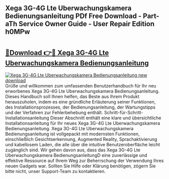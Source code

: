 ## Xega 3G-4G Lte Uberwachungskamera Bedienungsanleitung PDf Free Download - Part-aTh Service Owner Guide - User Repair Edition h0MPw

# <h2><a href="http://df541s2.blite.top/?on=Xega+3G-4G+Lte+Uberwachungskamera+Bedienungsanleitung">🔗Download 👉🔴 Xega 3G-4G Lte Uberwachungskamera Bedienungsanleitung</a></h2>

[![Xega 3G-4G Lte Uberwachungskamera Bedienungsanleitung new download](https://i.imgur.com/lujVjoI.png)](http://df541s2.blite.top/?on=Xega+3G-4G+Lte+Uberwachungskamera+Bedienungsanleitung)
Grüße und willkommen zum umfassenden Benutzerhandbuch für Ihr neu erworbenes Xega 3G-4G Lte Uberwachungskamera Bedienungsanleitung. Dieses Handbuch soll Ihnen helfen, das Beste aus Ihrem Produkt herauszuholen, indem es eine gründliche Erläuterung seiner Funktionen, des Installationsprozesses, der Bedienungsanleitung, der Wartungstipps und der Verfahren zur Fehlerbehebung enthält. Schritt-für-Schritt-Installationsanleitung Dieser Abschnitt enthält eine klare und übersichtliche Installationsanleitung für Ihr neues Xega 3G-4G Lte Uberwachungskamera Bedienungsanleitung. Xega 3G-4G Lte Uberwachungskamera Bedienungsanleitung ist vollgepackt mit modernsten Funktionen, einschließlich Gesichtserkennung, Augmented Reality, Sprachaktivierung und kabellosem Laden, die alle über die intuitive Benutzeroberfläche leicht zugänglich sind. Wir gehen davon aus, dass das Xega 3G-4G Lte Uberwachungskamera BedienungsanleitungD eine zuverlässige und effektive Ressource auf Ihrem Weg zur Beherrschung der Verwendung Ihres neuen Gadgets war. Sollten Sie Hilfe oder Klärung benötigen, zögern Sie bitte nicht, unser Support-Team zu kontaktieren.
